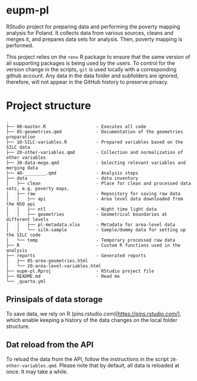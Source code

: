 
# eupm-pl

RStudio project for preparing data and performing the poverty mapping analysis 
for Poland. It collects data from various sources, cleans and merges it, and 
prepares data sets for analysis. Then, poverty mapping is performed.

This project relies on the `renv` R package to ensure that the same version of 
all supporting packages is being used by the users. To control for the version 
change in the scripts, `git` is used locally with a corresponding github account. 
Any data in the data folder and subfolders are ignored, therefore, will not 
appear in the GitHub history to preserve privacy.


# Project structure

```
.
├── 00-master.R                   - Executes all code
├── 05-geometries.qmd             - Documentation of the geometries preparation
├── 10-SILC-variables.R           - Prepared variables based on the SILC data
├── 20-other-variables.qmd        - Collection and normalization of other variables
├── 30-data-mege.qmd              - Selecting relevant variables and merging data
├── 40-________.qmd               - Analysis steps
├── data                          - data inventory
│   ├── clean                     - Place for clean and processed data sets, e.g. poverty maps.
│   ├── raw                       - Repository for saving raw data
│   │   ├── api                   - Area level data downloaded from the NSO api
│   │   ├── ntl                   - Night time light data
│   │   ├── geometries            - Geometrical boundaries at different levels
│   │   ├── pl-metadata.xlsx      - Metadata for area-level data
│   │   └── silk-sample           - Sample/dummy data for setting up the SILC code
│   └── temp                      - Temporary processed raw data
├── R                             - Custom R functions used in the analysis
├── reports                       - Generated reports
│   ├── 05-area-geometries.html
│   └── 20-area-level-variables.html
├── eupm-pl.Rproj                 - RStudio project file
├── README.md                     - Read me
└── _quarto.yml
```

## Prinsipals of data storage

To save data, we rely on R (pins.rstudio.com)[https://pins.rstudio.com/], which 
enable keeping a history of the data changes on the local folder structure.

## Dat reload from the API

To reload the data from the API, follow the instructions in the script 
`20-other-variables.qmd`. Please note that by default, all data is reloaded 
at once. It may take a while.




